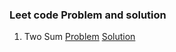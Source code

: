### Leet code Problem and solution
1. Two Sum [Problem](https://leetcode.com/problems/two-sum/description/) [Solution](https://github.com/ankurrai1/LeetCode-revisit/blob/main/Two%20Sum)
